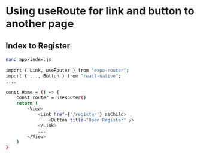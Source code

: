 # Using useRoute for link and button to another page

## Index to Register

```bash
nano app/index.js
```

```bash
import { Link, useRouter } from "expo-router";
import { ..., Button } from "react-native";
....

const Home = () => {
    const router = useRouter()
    return (
        <View>
            <Link href={'/register'} asChild>
                <Button title="Open Register" />
            </Link>
            ...
        </View>
    )
}
```